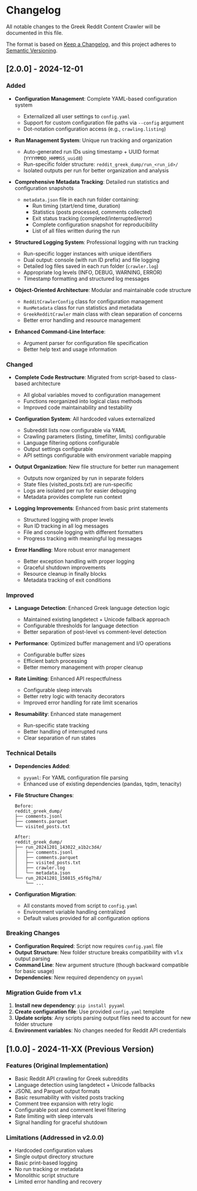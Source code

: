 # Changelog

All notable changes to the Greek Reddit Content Crawler will be documented in this file.

The format is based on [Keep a Changelog](https://keepachangelog.com/en/1.0.0/),
and this project adheres to [Semantic Versioning](https://semver.org/spec/v2.0.0.html).

## [2.0.0] - 2024-12-01

### Added
- **Configuration Management**: Complete YAML-based configuration system
  - Externalized all user settings to `config.yaml`
  - Support for custom configuration file paths via `--config` argument
  - Dot-notation configuration access (e.g., `crawling.listing`)
  
- **Run Management System**: Unique run tracking and organization
  - Auto-generated run IDs using timestamp + UUID format (`YYYYMMDD_HHMMSS_uuid8`)
  - Run-specific folder structure: `reddit_greek_dump/run_<run_id>/`
  - Isolated outputs per run for better organization and analysis
  
- **Comprehensive Metadata Tracking**: Detailed run statistics and configuration snapshots
  - `metadata.json` file in each run folder containing:
    - Run timing (start/end time, duration)
    - Statistics (posts processed, comments collected)
    - Exit status tracking (completed/interrupted/error)
    - Complete configuration snapshot for reproducibility
    - List of all files written during the run
  
- **Structured Logging System**: Professional logging with run tracking
  - Run-specific logger instances with unique identifiers
  - Dual output: console (with run ID prefix) and file logging
  - Detailed log files saved in each run folder (`crawler.log`)
  - Appropriate log levels (INFO, DEBUG, WARNING, ERROR)
  - Timestamp formatting and structured log messages
  
- **Object-Oriented Architecture**: Modular and maintainable code structure
  - `RedditCrawlerConfig` class for configuration management
  - `RunMetadata` class for run statistics and metadata
  - `GreekRedditCrawler` main class with clean separation of concerns
  - Better error handling and resource management
  
- **Enhanced Command-Line Interface**:
  - Argument parser for configuration file specification
  - Better help text and usage information

### Changed
- **Complete Code Restructure**: Migrated from script-based to class-based architecture
  - All global variables moved to configuration management
  - Functions reorganized into logical class methods
  - Improved code maintainability and testability
  
- **Configuration System**: All hardcoded values externalized
  - Subreddit lists now configurable via YAML
  - Crawling parameters (listing, timefilter, limits) configurable
  - Language filtering options configurable
  - Output settings configurable
  - API settings configurable with environment variable mapping
  
- **Output Organization**: New file structure for better run management
  - Outputs now organized by run in separate folders
  - State files (visited_posts.txt) are run-specific
  - Logs are isolated per run for easier debugging
  - Metadata provides complete run context
  
- **Logging Improvements**: Enhanced from basic print statements
  - Structured logging with proper levels
  - Run ID tracking in all log messages
  - File and console logging with different formatters
  - Progress tracking with meaningful log messages
  
- **Error Handling**: More robust error management
  - Better exception handling with proper logging
  - Graceful shutdown improvements
  - Resource cleanup in finally blocks
  - Metadata tracking of exit conditions

### Improved
- **Language Detection**: Enhanced Greek language detection logic
  - Maintained existing langdetect + Unicode fallback approach
  - Configurable thresholds for language detection
  - Better separation of post-level vs comment-level detection
  
- **Performance**: Optimized buffer management and I/O operations
  - Configurable buffer sizes
  - Efficient batch processing
  - Better memory management with proper cleanup
  
- **Rate Limiting**: Enhanced API respectfulness
  - Configurable sleep intervals
  - Better retry logic with tenacity decorators
  - Improved error handling for rate limit scenarios
  
- **Resumability**: Enhanced state management
  - Run-specific state tracking
  - Better handling of interrupted runs
  - Clear separation of run states

### Technical Details
- **Dependencies Added**:
  - `pyyaml`: For YAML configuration file parsing
  - Enhanced use of existing dependencies (pandas, tqdm, tenacity)
  
- **File Structure Changes**:
  ```
  Before:
  reddit_greek_dump/
  ├── comments.jsonl
  ├── comments.parquet
  └── visited_posts.txt
  
  After:
  reddit_greek_dump/
  ├── run_20241201_143022_a1b2c3d4/
  │   ├── comments.jsonl
  │   ├── comments.parquet
  │   ├── visited_posts.txt
  │   ├── crawler.log
  │   └── metadata.json
  └── run_20241201_150815_e5f6g7h8/
      └── ...
  ```
  
- **Configuration Migration**:
  - All constants moved from script to `config.yaml`
  - Environment variable handling centralized
  - Default values provided for all configuration options

### Breaking Changes
- **Configuration Required**: Script now requires `config.yaml` file
- **Output Structure**: New folder structure breaks compatibility with v1.x output parsing
- **Command Line**: New argument structure (though backward compatible for basic usage)
- **Dependencies**: New required dependency on `pyyaml`

### Migration Guide from v1.x
1. **Install new dependency**: `pip install pyyaml`
2. **Create configuration file**: Use provided `config.yaml` template
3. **Update scripts**: Any scripts parsing output files need to account for new folder structure
4. **Environment variables**: No changes needed for Reddit API credentials

## [1.0.0] - 2024-11-XX (Previous Version)

### Features (Original Implementation)
- Basic Reddit API crawling for Greek subreddits
- Language detection using langdetect + Unicode fallbacks
- JSONL and Parquet output formats
- Basic resumability with visited posts tracking
- Comment tree expansion with retry logic
- Configurable post and comment level filtering
- Rate limiting with sleep intervals
- Signal handling for graceful shutdown

### Limitations (Addressed in v2.0.0)
- Hardcoded configuration values
- Single output directory structure
- Basic print-based logging
- No run tracking or metadata
- Monolithic script structure
- Limited error handling and recovery
